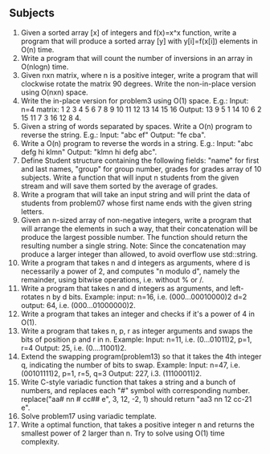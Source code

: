 ## Subjects

1. Given a sorted array [x] of integers and f(x)=x^x function, write a program that will produce a sorted array [y] with y[i]=f(x[i]) elements in O(n) time.
2. Write a program that will count the number of inversions in an array in O(nlogn) time.
3. Given nxn matrix, where n is a positive integer, write a program that will clockwise rotate the matrix 90 degrees. Write the non-in-place version using O(nxn) space.
4. Write the in-place version for problem3 using O(1) space. E.g.: Input: n=4 matrix: 1 2 3 4 5 6 7 8 9 10 11 12 13 14 15 16 Output: 13 9 5 1 14 10 6 2 15 11 7 3 16 12 8 4.
5. Given a string of words separated by spaces. Write a O(n) program to reverse the string. E.g.: Input: "abc ef" Output: "fe cba".
6. Write a O(n) program to reverse the words in a string. E.g.: Input: "abc defg hi klmn" Output: "klmn hi defg abc".
7. Define Student structure containing the following fields: "name" for first and last names, "group" for group number, grades for grades array of 10 subjects. Write a function that will input n students from the given stream and will save them sorted by the average of grades.
8. Write a program that will take an input string and will print the data of students from problem07 whose first name ends with the given string letters.
9. Given an n-sized array of non-negative integers, write a program that will arrange the elements in such a way, that their concatenation will be produce the largest possible number. The function should return the resulting number a single string. Note: Since the concatenation may produce a larger integer than allowed, to avoid overflow use std::string.
10. Write a program that takes n and d integers as arguments, where d is necessarily a power of 2, and computes "n modulo d", namely the remainder, using bitwise operations, i.e. without % or /.
11. Write a program that takes n and d integers as arguments, and left-rotates n by d bits. Example: input: n=16, i.e. (000...00010000)2 d=2 output: 64, i.e. (000...01000000)2.
12. Write a program that takes an integer and checks if it's a power of 4 in O(1).
13. Write a program that takes n, p, r as integer arguments and swaps the bits of position p and r in n. Example: Input: n=11, i.e. (0...01011)2, p=1, r=4 Output: 25, i.e. (0....11001)2.
14. Extend the swapping program(problem13) so that it takes the 4th integer q, indicating the number of bits to swap. Example: Input: n=47, i.e. (00101111)2, p=1, r=5, q=3 Output: 227, i.3. (11100011)2.
15. Write C-style variadic function that takes a string and a bunch of numbers, and replaces each "#" symbol with corresponding number. replace("aa# nn # cc## e", 3, 12, -2, 1) should return "aa3 nn 12 cc-21 e".
16. Solve problem17 using variadic template.
17. Write a optimal function, that takes a positive integer n and returns the smallest power of 2 larger than n. Try to solve using O(1) time complexity.
